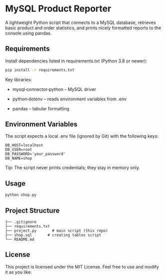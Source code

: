 # MySQL Product Reporter

A lightweight Python script that connects to a MySQL database, retrieves basic product and order statistics, and prints nicely formatted reports to the console using pandas.

## Requirements

Install dependencies listed in requirements.txt (Python 3.8 or newer):

```bash
pip install -r requirements.txt
```

Key libraries:

* mysql‑connector‑python – MySQL driver

* python‑dotenv – reads environment variables from .env

* pandas – tabular formatting

## Environment Variables

The script expects a local .env file (ignored by Git) with the following keys:

```
DB_HOST=localhost
DB_USER=root
DB_PASSWORD='your_password'
DB_NAME=shop
```

Tip: The script never prints credentials; they stay in memory only.

## Usage

```bash
python shop.py
```

## Project Structure

```
├── .gitignore
├── requirements.txt
├── project.py       # main script (this repo)
├── shop.sql       # creating tables script
└── README.md
```

## License

This project is licensed under the MIT License. Feel free to use and modify it as you like.
